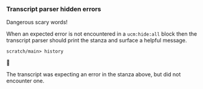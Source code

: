 ### Transcript parser hidden errors

Dangerous scary words\!

When an expected error is not encountered in a `ucm:hide:all` block
then the transcript parser should print the stanza
and surface a helpful message.

``` ucm
scratch/main> history
```



🛑

The transcript was expecting an error in the stanza above, but did not encounter one.

